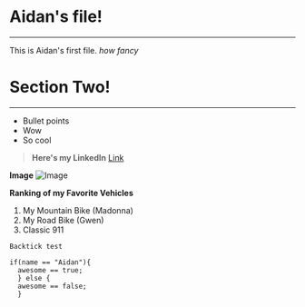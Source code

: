 # Aidan's file! 
---

This is Aidan's first file. *how fancy*

# Section Two!
---
- Bullet points
- Wow
- So cool


> **Here's my LinkedIn**
[Link](https://www.linkedin.com/in/aidan-fuller-a21603201/)

**Image**
![Image](https://a1cf74336522e87f135f-2f21ace9a6cf0052456644b80fa06d4f.ssl.cf2.rackcdn.com/images/characters/large/800/Remy.Ratatouille.webp)	


**Ranking of my Favorite Vehicles**
1. My Mountain Bike (Madonna)
2. My Road Bike (Gwen)
3. Classic 911 

`Backtick test`
      
```
if(name == "Aidan"){
  awesome == true;
  } else {
  awesome == false;
  }
```

